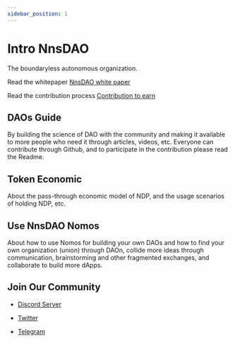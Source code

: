 ```yaml
---
sidebar_position: 1
---
```


# Intro NnsDAO

The boundaryless autonomous organization.

Read the whitepaper [NnsDAO white paper](https://github.com/NnsDao/nnsdao-org/blob/main/static/NnsDAO_Boundaryless_Autonomous_Organization.pdf)

Read the contribution process [Contribution to earn](https://github.com/NnsDao/nnsdao-org/blob/main/static/NnsDAO_DAOs_To_Earn.pdf)

## DAOs Guide

By building the science of DAO with the community and making it available to more people who need it through articles, videos, etc. Everyone can contribute through Github, and to participate in the contribution please read the Readme.

## Token Economic

About the pass-through economic model of NDP, and the usage scenarios of holding NDP, etc.

## Use NnsDAO Nomos

About how to use Nomos for building your own DAOs and how to find your own organization (union) through DAOn, collide more ideas through communication, brainstorming and other fragmented exchanges, and collaborate to build more dApps.

## Join Our Community

- [Discord Server](https://discord.gg/UTZvcDkeDr)

- [Twitter](https://twitter.com/NnsDaos)

- [Telegram](https://t.me/NnsDaos)
